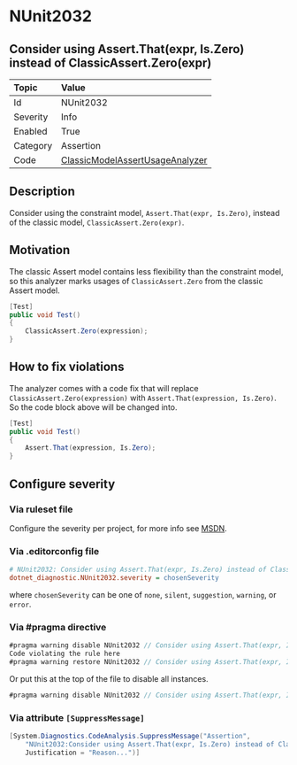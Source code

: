 # NUnit2032

## Consider using Assert.That(expr, Is.Zero) instead of ClassicAssert.Zero(expr)

| Topic    | Value
| :--      | :--
| Id       | NUnit2032
| Severity | Info
| Enabled  | True
| Category | Assertion
| Code     | [ClassicModelAssertUsageAnalyzer](https://github.com/nunit/nunit.analyzers/blob/4.4.0/src/nunit.analyzers/ClassicModelAssertUsage/ClassicModelAssertUsageAnalyzer.cs)

## Description

Consider using the constraint model, `Assert.That(expr, Is.Zero)`, instead of the classic model,
`ClassicAssert.Zero(expr)`.

## Motivation

The classic Assert model contains less flexibility than the constraint model,
so this analyzer marks usages of `ClassicAssert.Zero` from the classic Assert model.

```csharp
[Test]
public void Test()
{
    ClassicAssert.Zero(expression);
}
```

## How to fix violations

The analyzer comes with a code fix that will replace `ClassicAssert.Zero(expression)` with
`Assert.That(expression, Is.Zero)`. So the code block above will be changed into.

```csharp
[Test]
public void Test()
{
    Assert.That(expression, Is.Zero);
}
```

<!-- start generated config severity -->
## Configure severity

### Via ruleset file

Configure the severity per project, for more info see
[MSDN](https://learn.microsoft.com/en-us/visualstudio/code-quality/using-rule-sets-to-group-code-analysis-rules?view=vs-2022).

### Via .editorconfig file

```ini
# NUnit2032: Consider using Assert.That(expr, Is.Zero) instead of ClassicAssert.Zero(expr)
dotnet_diagnostic.NUnit2032.severity = chosenSeverity
```

where `chosenSeverity` can be one of `none`, `silent`, `suggestion`, `warning`, or `error`.

### Via #pragma directive

```csharp
#pragma warning disable NUnit2032 // Consider using Assert.That(expr, Is.Zero) instead of ClassicAssert.Zero(expr)
Code violating the rule here
#pragma warning restore NUnit2032 // Consider using Assert.That(expr, Is.Zero) instead of ClassicAssert.Zero(expr)
```

Or put this at the top of the file to disable all instances.

```csharp
#pragma warning disable NUnit2032 // Consider using Assert.That(expr, Is.Zero) instead of ClassicAssert.Zero(expr)
```

### Via attribute `[SuppressMessage]`

```csharp
[System.Diagnostics.CodeAnalysis.SuppressMessage("Assertion",
    "NUnit2032:Consider using Assert.That(expr, Is.Zero) instead of ClassicAssert.Zero(expr)",
    Justification = "Reason...")]
```
<!-- end generated config severity -->
